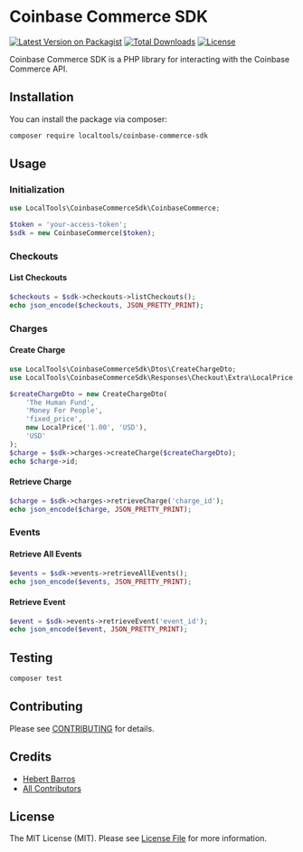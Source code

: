 # Coinbase Commerce SDK

[![Latest Version on Packagist](https://img.shields.io/packagist/v/localtools/coinbase-commerce-sdk.svg?style=flat-square)](https://packagist.org/packages/localtools/coinbase-commerce-sdk)
[![Total Downloads](https://img.shields.io/packagist/dt/localtools/coinbase-commerce-sdk.svg?style=flat-square)](https://packagist.org/packages/localtools/coinbase-commerce-sdk)
[![License](https://img.shields.io/packagist/l/localtools/coinbase-commerce-sdk.svg?style=flat-square)](https://packagist.org/packages/localtools/coinbase-commerce-sdk)

Coinbase Commerce SDK is a PHP library for interacting with the Coinbase Commerce API.

## Installation

You can install the package via composer:

```bash
composer require localtools/coinbase-commerce-sdk
```

## Usage

### Initialization

```php
use LocalTools\CoinbaseCommerceSdk\CoinbaseCommerce;

$token = 'your-access-token';
$sdk = new CoinbaseCommerce($token);
```

### Checkouts

#### List Checkouts

```php
$checkouts = $sdk->checkouts->listCheckouts();
echo json_encode($checkouts, JSON_PRETTY_PRINT);
```

### Charges

#### Create Charge

```php
use LocalTools\CoinbaseCommerceSdk\Dtos\CreateChargeDto;
use LocalTools\CoinbaseCommerceSdk\Responses\Checkout\Extra\LocalPrice;

$createChargeDto = new CreateChargeDto(
    'The Human Fund',
    'Money For People',
    'fixed_price',
    new LocalPrice('1.00', 'USD'),
    'USD'
);
$charge = $sdk->charges->createCharge($createChargeDto);
echo $charge->id;
```

#### Retrieve Charge

```php
$charge = $sdk->charges->retrieveCharge('charge_id');
echo json_encode($charge, JSON_PRETTY_PRINT);
```

### Events

#### Retrieve All Events

```php
$events = $sdk->events->retrieveAllEvents();
echo json_encode($events, JSON_PRETTY_PRINT);
```

#### Retrieve Event

```php
$event = $sdk->events->retrieveEvent('event_id');
echo json_encode($event, JSON_PRETTY_PRINT);
```

## Testing

```bash
composer test
```

## Contributing

Please see [CONTRIBUTING](CONTRIBUTING.md) for details.

## Credits

- [Hebert Barros](https://github.com/hebertcisco)
- [All Contributors](https://github.com/localtools/coinbase-commerce-sdk/graphs/contributors)

## License

The MIT License (MIT). Please see [License File](LICENSE) for more information.